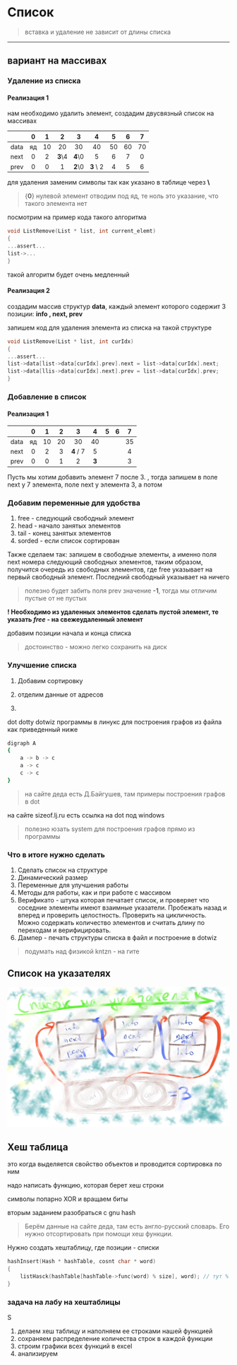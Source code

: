 # Список
> вставка и удаление не зависит от длины списка
***

## вариант на массивах
### Удаление из списка

#### Реализация 1

нам необходимо удалить элемент, создадим двусвязный список на массивах

|      |  0 |1 | 2 | 3 | 4 | 5 | 6 | 7 | 
| :-- | :-: | :--: | :-: | :-: | :-: | :-: | :-: | :-: |
| data | яд | 10  | 20  |  30 | 40 | 50 |60  |70 |
| next |  0| 2 | **3**\4| **4**\0| 5|6 |7 | 0|
| prev | 0 | 0 | 1 | **2**\0 | **3** \ 2 | 4 | 5 | 6 |

для удаления заменим символы так как указано в таблице через **\\**

> {**0**} нулевой элемент отводим под яд, те ноль это указание, что такого элемента нет

посмотрим на пример кода такого алгоритма

```c
void ListRemove(List * list, int current_elemt)
{
...assert...
list->...
}
```

такой алгоритм будет очень медленный

#### Реализация 2 

создадим массив структур **data**, каждый элемент которого содержит 3 позиции: **info , next, prev**

запишем код для удаления элемента из списка на такой структуре

```c
void ListRemove(List * list, int curIdx)
{
...assert...
list->data[list->data[curIdx].prev].next = list->data[curIdx].next;
list->data[llis->data[curIdx].next].prev = list->data[curIdx].prev;
}
```

### Добавление в список

#### Реализация 1

|      |  0 |1 | 2 | 3 | 4 | 5 | 6 | 7 | 
| :-- | :-: | :--: | :-: | :-: | :-: | :-: | :-: | :-: |
| data | яд | 10  | 20  |  30 | 40 |  |  |35 |
| next |  0| 2 | 3| **4** / 7 | 5| | | 4|
| prev | 0 | 0 | 1 |  2 | **3** |  |  |3  |

Пусть мы хотим добавить элемент 7 после 3.
, тогда запишем в поле next у 7 элемента, поле next у элемента 3, а потом 

### Добавим переменные для удобства

1. free - следующий свободный элемент
2. head - начало занятых элементов
3. tail - конец занятых элементов
4. sorded - если список сортирован

 Также сделаем так: запишем в свободные элементы, а именно поля next номера следующий свободных элементов, таким образом, получится очередь из свободных элементов, где free указывает на первый свободный элемент. Последний свободный указывает на ничего

> полезно будет забить поля prev значение **-1**, тогда мы отличим пустые от не пустых 

**! Необходимо из удаленных элементов сделать пустой элемент, те указать _free_ - на свежеудаленный элемент**

добавим позиции начала и конца списка 

> достоинство - можно легко сохранить на диск

### Улучшение списка

1. Добавим сортировку 
2. отделим данные от адресов 

3.

dot dotty dotwiz программы в линукс для построения графов из файла как приведенный ниже

```bash
digraph A
{
    a -> b -> c
    a -> c 
    c -> c 
}
```
> на сайте деда есть Д.Байгушев, там примеры построения графов в dot 

на сайте sizeof.lj.ru есть ссылка на dot под windows

> полезно юзать system для построения графов прямо из программы


### Что в итоге нужно сделать 

1. Сделать список на структуре
2. Динамический размер 
3. Переменные для улучшения работы 
4. Методы для работы, как и при работе с массивом
5. Верификато - штука которая печатает список, и проверяет что соседние элементы имеют взаимные указатели. Пробежать назад и вперед и проверить целостность. Проверить на цикличность. Можно содержать количество элементов и считать длину по переходам и верифицировать.
6. Дампер - печать структуры списка в файл и построение в dotwiz

>подумать над физикой kntzn - на гите


## Список на указателях 

![list](list_pointer2.jpg)



## Хеш таблица 

это когда выделяется свойство объектов и проводится сортировка по ним

надо написать функцию, которая берет хеш строки 

символы попарно XOR и вращаем биты 

вторым заданием разобраться с gnu hash 

> Берём данные на сайте деда, там есть англо-русский словарь. Его нужно отсортировать при помощи хеш функции.

Нужно создать хештаблицу, где позиции - списки 

```c
hashInsert(Hash * hashTable, cosnt char * word)
{
    listHasck(hashTable[hashTable->func(word) % size], word); // тут % на size чтобы все было в пределах таблицы
}
```

### задача на лабу на хештаблицы
S
1. делаем хеш таблицу и наполняем ее строками нашей функцией
2. сохраняем распределение количества строк в каждой функции
3. строим графики всех функций в excel
4. анализируем